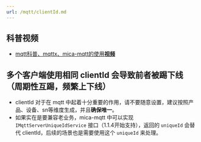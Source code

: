```yaml
---
url: /mqtt/clientId.md
---
```

## 科普视频

* [mqtt科普、mqttx、mica-mqtt的使用**视频**](https://www.bilibili.com/video/BV1wv4y1F7Av/)

## 多个客户端使用相同 clientId 会导致前者被踢下线（周期性互踢，频繁上下线）

* clientId 对于在 mqtt 中起着十分重要的作用，请不要随意设置，建议按照产品、设备、sn等维度生成，并且**确保唯一**。
* 如果实在是要兼容老业务，mica-mqtt 中可以实现 `IMqttServerUniqueIdService` 接口（1.1.4开始支持），返回的 `uniqueId` 会替代 clientId，后续的场景也是需要使用这个 `uniqueId` 来处理。
